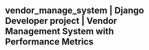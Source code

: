 # vendor_manage_system | Django Developer project | Vendor Management System with Performance Metrics
